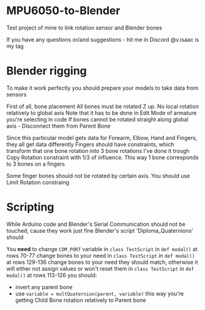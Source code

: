 # MPU6050-to-Blender
Test project of mine to link rotation sensor and Blender bones

If you have any questions or/and suggestions - hit me in Discord 
@v.isaac is my tag

# Blender rigging
To make it work perfectly you should prepare your models to take data from sensors

First of all, bone placement
All bones must be rotated Z up. No local rotation relatively to global axis
Note that it has to be done in Edit Mode of armature you're selecting in code
If bones cannot be rotated straight along global axis - Disconnect them from Parent Bone

Since this particular model gets data for Forearm, Elbow, Hand and Fingers, they all get data differently
Fingers should have constraints, which transform that one bone rotation into 3 bone rotations
I've done it trough Copy Rotation constraint with 1/3 of influence. This way 1 bone corresponds to 3 bones on a fingers

Some finger bones should not be rotated by certain axis. You should use Limit Rotation constraing

# Scripting
While Arduino code and Blender's Serial Communication should not be touched, cause they work just fine
Blender's script 'Diploma_Quaternions' should

You **need** to change `COM_PORT` variable
in `class TestScript` in `def modal()` at rows 70-77 change bones to your need
in `class TestScript` in `def modal()` at rows 129-136 change bones to your need
they should match, otherwise it will either not assign values or won't reset them
in `class TestScript` in `def modal()` at rows 113-126 you should:
 - invert any parent bone
 - use `variable = multQuaternion(parent, variable)`
this way you're getting Child Bone rotation relatively to Parent bone
